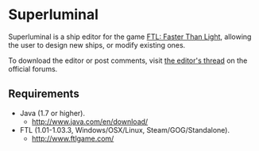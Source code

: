 Superluminal
============

Superluminal is a ship editor for the game [FTL: Faster Than Light](http://www.ftlgame.com/), allowing the user to design new ships, or modify existing ones.

To download the editor or post comments, visit [the editor's thread](http://www.ftlgame.com/forum/viewtopic.php?f=12&t=11251) on the official forums.


Requirements
------------
* Java (1.7 or higher).
    * http://www.java.com/en/download/
* FTL (1.01-1.03.3, Windows/OSX/Linux, Steam/GOG/Standalone).
    * http://www.ftlgame.com/
